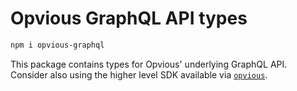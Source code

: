# Opvious GraphQL API types

```sh
npm i opvious-graphql
```

This package contains types for Opvious' underlying GraphQL API. Consider also
using the higher level SDK available via
[`opvious`](https://www.npmjs.com/package/opvious).
